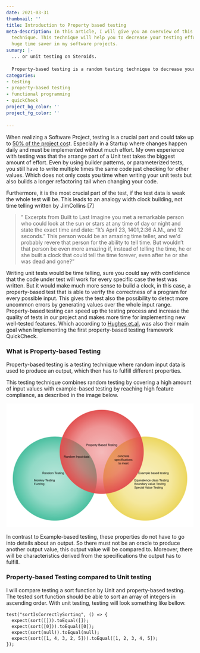 ```yaml
---
date: 2021-03-31
thumbnail: ''
title: Introduction to Property based testing
meta-description: In this article, I will give you an overview of this random testing
  technique. This technique will help you to decrease your testing effort and is a
  huge time saver in my software projects.
sumary: |-
  ... or unit testing on Steroids.

  Property-based testing is a random testing technique to decrease your testing effort and helps to write strong tests. Sounds good right? In the following lines, I will give you a brief introduction to this topic.
categories:
- testing
- property-based testing
- functional programming
- quickCheck
project_bg_color: ''
project_fg_color: ''

---
```

When realizing a Software Project, testing is a crucial part and could take up to [50% of the project cos](https://jaxenter.com/time-estimation-for-software-testing-128078.html#:\~:text=Statistically%20speaking%2C%20testing%20occupies%2020,as%2035%20to%2050%20percent.)t. Especially in a Startup where changes happen daily and must be implemented without much effort. My own experience with testing was that the arrange part of a Unit test takes the biggest amount of effort. Even by using builder patterns, or parameterized tests, you still have to write multiple times the same code just checking for other values. Which does not only costs you time when writing your unit tests but also builds a longer refactoring tail when changing your code. 

Furthermore, it is the most crucial part of the test, if the test data is weak the whole test will be. This leads to an analogy width clock building, not time telling written by JimCollins \[7\]

> ” Excerpts from Built to Last Imagine you met a remarkable person who could look at the sun or stars at any time of day or night and state the exact time and date: “It’s April 23, 1401,2:36 A.M., and 12 seconds.” This person would be an amazing time teller, and we'd probably revere that person for the ability to tell time. But wouldn’t that person be even more amazing if, instead of telling the time, he or she built a clock that could tell the time forever, even after he or she was dead and gone?”

Writing unit tests would be time telling, sure you could say with confidence that the code under test will work for every specific case the test was written. But it would make much more sense to build a clock, in this case, a property-based test that is able to verify the correctness of a program for every possible input. This gives the test also the possibility to detect more uncommon errors by generating values over the whole input range. Property-based testing can speed up the testing process and increase the quality of tests in our project and makes more time for implementing new well-tested features. Which according to [Hughes et.al.](https://dl.acm.org/doi/10.1145/1988042.1988046) was also their main goal when Implementing the first property-based testing framework QuickCheck.

### What is Property-based Testing

Property-based testing is a testing technique where random input data is used to produce an output, which then has to fulfill different properties. 

This testing technique combines random testing by covering a high amount of input values with example-based testing by reaching high feature compliance, as described in the image below. 

![Property based testing compared to other testing techniques.](/uploads/property-based-testing-vs-unit-testing.png)

In contrast to Example-based testing, these properties do not have to go into details about an output. So there must not be an oracle to produce another output value, this output value will be compared to. Moreover, there will be characteristics derived from the specifications the output has to fulfill.

### Property-based Testing compared to Unit testing

I will compare testing a sort function by Unit and property-based testing. The tested sort function should be able to sort an array of integers in ascending order. With unit testing, testing will look something like bellow. 

    test("sortIsCorrectlySorting", () => {
      expect(sort([])).toEqual([]);
      expect(sort([0])).toEqual([0]);
      expect(sort(null)).toEqual(null);
      expect(sort([1, 4, 3, 2, 5])).toEqual([1, 2, 3, 4, 5]);
    });